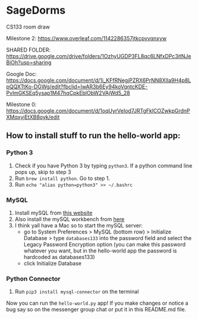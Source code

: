# SageDorms
CS133 room draw

Milestone 2: https://www.overleaf.com/1142286357jtkcpvvqnxyw

SHARED FOLDER:
https://drive.google.com/drive/folders/1OzhyUGDP3FL8qc6LNfxDPc3itNJeBiOh?usp=sharing

Google Doc:
https://docs.google.com/document/d/1i_KFfRNegjPZRX6PrNN8XlIa9H4p8LpQQXTtKo-DGWg/edit?fbclid=IwAR3b6Ey94koVqntcKDE-PvlmGKSEq5ysap1M47hqCpkEblObW2VAjWd5_28

Milestone 0:
https://docs.google.com/document/d/1oqUyrVeIod7JRTgFklCOZwkpGrdnPXMqxyjEtXB8oyk/edit

## How to install stuff to run the hello-world app:

### Python 3
1. Check if you have Python 3 by typing `python3`. If a python command line pops
   up, skip to step 3
2. Run `brew install python`. Go to step 1.
3. Run `echo "alias python=python3" >> ~/.bashrc`

### MySQL

1. Install mySQL from [this website](https://dev.mysql.com/downloads/mysql/)
2. Also install the mySQL workbench from
[here](https://dev.mysql.com/downloads/file/?id=492445)
3. I think yall have a Mac so to start the mySQL server:
    - go to System Preferences > MySQL (bottom row) > Initialize Database > type
      `databases133` into the password field and select the Legacy Password
      Encryption option (you can make this password whatever you want, but in
      the hello-world app the password is hardcoded as databases133)
    - click Initialize Database

### Python Connector

1. Run `pip3 install mysql-connector` on the terminal

Now you can run the `hello-world.py` app! If you make changes or notice a bug
say so on the messenger group chat or put it in this README.md file.
